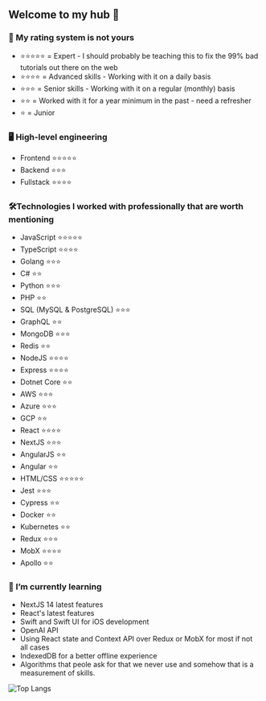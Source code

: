 ## Welcome to my hub 👋

### 📌 My rating system is not yours 

- ⭐⭐⭐⭐⭐ = Expert - I should probably be teaching this to fix the 99% bad tutorials out there on the web
- ⭐⭐⭐⭐ = Advanced skills - Working with it on a daily basis
- ⭐⭐⭐ = Senior skills - Working with it on a regular (monthly) basis
- ⭐⭐ = Worked with it for a year minimum in the past - need a refresher
- ⭐ = Junior

### 🖥️ High-level engineering

- Frontend                 ⭐⭐⭐⭐⭐
- Backend                  ⭐⭐⭐
- Fullstack                ⭐⭐⭐⭐

### 🛠️Technologies I worked with professionally that are worth mentioning
- JavaScript               ⭐⭐⭐⭐⭐
- TypeScript               ⭐⭐⭐⭐
- Golang                   ⭐⭐⭐
- C#                       ⭐⭐
- Python                   ⭐⭐⭐
- PHP                      ⭐⭐
- SQL (MySQL & PostgreSQL) ⭐⭐⭐
- GraphQL                  ⭐⭐
- MongoDB                  ⭐⭐⭐
- Redis                    ⭐⭐
- NodeJS                   ⭐⭐⭐⭐
- Express                  ⭐⭐⭐⭐
- Dotnet Core              ⭐⭐
- AWS                      ⭐⭐⭐
- Azure                    ⭐⭐⭐
- GCP                      ⭐⭐
- React                    ⭐⭐⭐⭐
- NextJS                   ⭐⭐⭐
- AngularJS                ⭐⭐
- Angular                  ⭐⭐
- HTML/CSS                 ⭐⭐⭐⭐⭐
- Jest                     ⭐⭐⭐
- Cypress                  ⭐⭐
- Docker                   ⭐⭐
- Kubernetes               ⭐⭐
- Redux                    ⭐⭐⭐
- MobX                     ⭐⭐⭐⭐
- Apollo                   ⭐⭐

### 🌱 I’m currently learning 
- NextJS 14 latest features
- React's latest features
- Swift and Swift UI for iOS development
- OpenAI API
- Using React state and Context API over Redux or MobX for most if not all cases
- IndexedDB for a better offline experience
- Algorithms that peole ask for that we never use and somehow that is a measurement of skills.

<!--
**CarlSandsten/CarlSandsten** is a ✨ _special_ ✨ repository because its `README.md` (this file) appears on your GitHub profile.

Here are some ideas to get you started:

- 🔭 I’m currently working on ...
- 🌱 I’m currently learning ...
- 👯 I’m looking to collaborate on ...
- 🤔 I’m looking for help with ...
- 💬 Ask me about ...
- 📫 How to reach me: ...
- 😄 Pronouns: ...
- ⚡ Fun fact: ...
-->

![Top Langs](https://github-readme-stats.vercel.app/api/top-langs/?CarlSandsten=myusername&theme=tokyonight)
